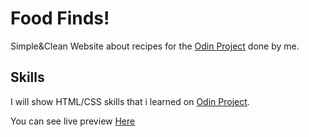 # Food Finds!
Simple&Clean Website about recipes for the [Odin Project](https://www.theodinproject.com/) done by me.

## Skills
I will show HTML/CSS skills that i learned on [Odin Project](https://www.theodinproject.com/). 

You can see live preview [Here](https://sphcs013.github.io/odin-recipes/)